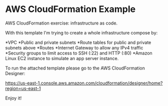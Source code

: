 # AWS CloudFormation Example
AWS CloudFormation exercise: infrastructure as code.

With this template I'm trying to create a whole infrastructure compose by:

*VPC
*Public and private subnets
*Route tables for public and private subnets above
*Routes
*Internet Gateway to allow any IPv4 traffic
*Security groups to limit access to SSH (:22) and HTTP (:80)
*Amazon Linux EC2 instance to simulate an app server instance.

To run the attached template please go to the AWS CloudFormation Designer:

https://us-east-1.console.aws.amazon.com/cloudformation/designer/home?region=us-east-1

Enjoy it!
